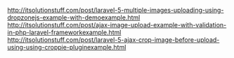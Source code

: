 http://itsolutionstuff.com/post/laravel-5-multiple-images-uploading-using-dropzonejs-example-with-demoexample.html
http://itsolutionstuff.com/post/ajax-image-upload-example-with-validation-in-php-laravel-frameworkexample.html
http://itsolutionstuff.com/post/laravel-5-ajax-crop-image-before-upload-using-using-croppie-pluginexample.html